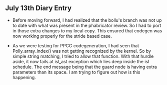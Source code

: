 ## July 13th Diary Entry

- Before moving forward, I had realized that the bollu's branch was not up to date with what was present in the phabricator review. So I had to port  in those extra changes to my local copy. This ensured that codegen was now working properly for the stride based case.

- As we were testing for PPCG codegeneration, I had seen that Polly\_array\_index() was not getting recognized by the kernel. So by simple string matching, I tried to allow that function. With that hurdle aside, it now fails at isl\_ast exception which lies deep inside the isl schedule. The end message being that the guard node is having extra parameters than its space. I am trying to figure out how is this happening.
